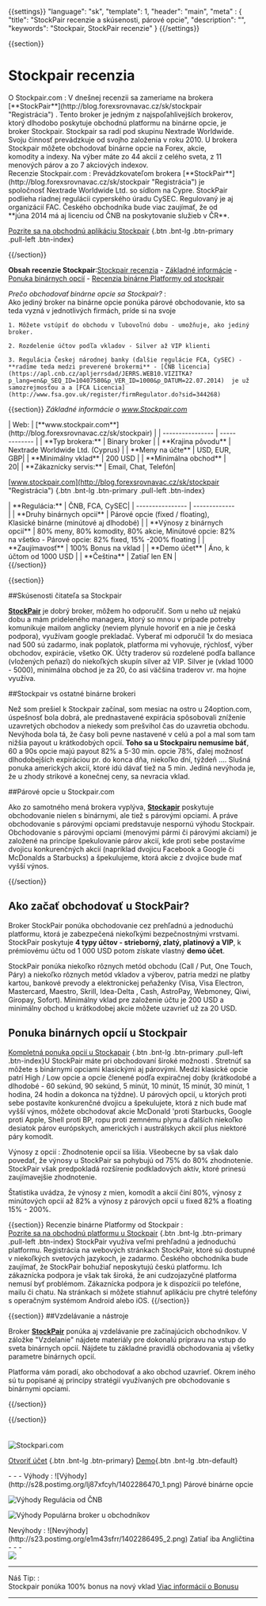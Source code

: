 ﻿{{settings}}
  "language": "sk",
  "template": 1,
  "header": "main",
  "meta" : {
    "title": "StockPair recenzie a skúsenosti, párové opcie",
    "description": "",
    "keywords": "Stockpair, StockPair recenzie"
  }
{{/settings}}
<span itemprop="reviewRating" itemscope itemtype="http://schema.org/Rating">
  <meta itemprop="worstRating" content="1"/>
  <meta itemprop="ratingValue" content="90"/>
  <meta itemprop="bestRating" content="100"/>
</span>
<meta itemprop="itemreviewed" content="Stockpair">
<meta itemprop="author" content="ForexSrovnávač.cz">

<div class="row">
<div class="col-md-9" role="main" markdown="1">

{{section}}

# Stockpair recenzia
<div class="row" style="width:92%">
  <div class="col-md-6" markdown="1">
O Stockpair.com
:    
V dnešnej recenzii sa zameriame na brokera [**StockPair**](http://blog.forexsrovnavac.cz/sk/stockpair "Registrácia") . Tento broker je jedným z najspoľahlivejších brokerov, ktorý dlhodobo poskytuje obchodnú platformu na binárne opcie, je broker Stockpair. Stockpair sa radí pod skupinu Nextrade Worldwide. Svoju činnosť prevádzkuje od svojho založenia v roku 2010. U brokera Stockpair môžete obchodovať binárne opcie na Forex, akcie, komodity a indexy. Na výber máte zo 44 akcií z celého sveta, z 11 menových párov a zo 7 akciových indexov.
</div>
  <div class="col-md-6" markdown="1">
Recenzie Stockpair.com
:    
Prevádzkovateľom brokera [**StockPair**](http://blog.forexsrovnavac.cz/sk/stockpair "Registrácia") je spoločnosť Nextrade Worldwide Ltd. so sídlom na Cypre. StockPair podlieha riadnej regulácii cyperského úradu CySEC. Regulovaný je aj organizácií FAC. Českého obchodníka bude viac zaujímať, že od **júna 2014 má aj licenciu od ČNB na poskytovanie služieb v ČR**.

[Pozrite sa na obchodnú aplikáciu Stockpair](http://blog.forexsrovnavac.cz/sk/stockpair "Registrácia") {.btn .bnt-lg .btn-primary .pull-left .btn-index}

</div>
</div>
{{/section}}

**Obsah recenzie Stockpair**:[Stockpair recenzia](http://forexsrovnavac.cz/sk/stockpair-recenzia#section-1) - [Základné informácie](http://forexsrovnavac.cz/sk/stockpair-recenzia#section-2) - [Ponuka binárnych opcií](http://forexsrovnavac.cz/sk/stockpair-recenzia#section-3) - [Recenzia binárne Platformy od stockpair](http://forexsrovnavac.cz/sk/stockpair-recenzia#section-4)


*Prečo obchodovať binárne opcie sa Stockpair?*
:    
     Ako jediný broker na binárne opcie ponúka párové obchodovanie, kto sa teda vyzná v jednotlivých firmách, príde si na svoje

    1. Môžete vstúpiť do obchodu v ľubovoľnú dobu - umožňuje, ako jediný broker.
    
    2. Rozdelenie účtov podľa vkladov - Silver až VIP klienti

    3. Regulácia Českej národnej banky (ďalšie regulácie FCA, CySEC) -  **radíme teda medzi preverené brokermi** - [ČNB licencia](https://apl.cnb.cz/apljerrsdad/JERRS.WEB10.VIZITKA?p_lang=en&p_SEQ_ID=10407580&p_VER_ID=1000&p_DATUM=22.07.2014)  je už samozrejmosťou a a [FCA Licencia](http://www.fsa.gov.uk/register/firmRegulator.do?sid=344268)

{{section}}
*Základné informácie o www.Stockpair.com*
<div class="row" style="width:92%">
  <div class="col-md-6" markdown="1">
| Web:     |   [**www.stockpair.com**](http://blog.forexsrovnavac.cz/sk/stockpair) |
| ---------------- | ------------- |
| **Typ brokera:**   | Binary broker  |
| **Krajina pôvodu**   | Nextrade Worldwide Ltd. (Cyprus)  |
| **Meny na účte** | USD, EUR, GBP|
| **Minimálny vklad** | 200 USD |
| **Minimálna obchod**  | 20|
| **Zákaznícky servis:**  | Email, Chat, Telefón|

[www.stockpair.com](http://blog.forexsrovnavac.cz/sk/stockpair "Registrácia") {.btn .bnt-lg .btn-primary .pull-left .btn-index}

  </div>
  <div class="col-md-6" markdown="1">
| **Regulácia:**  | ČNB, FCA, CySEC|
| ---------------- | ------------- |
| **Druhy binárnych opcií**  | Párové opcie (fixed / floating), Klasické binárne (minútové aj dlhodobé) |
| **Výnosy z binárnych opcií**  | 80% meny, 80% komodity, 80% akcie, Minútové opcie: 82% na všetko - Párové opcie: 82% fixed, 15% -200% floating |
| **Zaujímavosť**  | 100% Bonus na vklad |
| **Demo účet**  | Áno, k účtom od 1000 USD |
| **Čeština**  | Zatiaľ len EN |

</div>
</div>
{{/section}}

{{section}}

##Skúsenosti čitateľa sa Stockpair

[**StockPair**](http://blog.forexsrovnavac.cz/sk/stockpair "Registrácia") je dobrý broker, môžem ho odporučiť. Som u neho už nejakú dobu a mám prideleného managera, ktorý so mnou v prípade potreby komunikuje mailom anglicky (neviem plynule hovoriť en a nie je česká podpora), využívam google prekladač. Vyberať mi odporučil 1x do mesiaca nad 500 sú zadarmo, inak poplatok, platforma mi vyhovuje, rýchlosť, výber obchodov, expirácie, všetko OK. Účty traderov sú rozdelené podľa ballance (vložených peňazí) do niekoľkých skupín silver až VIP. Silver je (vklad 1000 - 5000), minimálna obchod je za 20, čo asi väčšina traderov vr. ma hojne využíva.

##Stockpair vs ostatné binárne brokeri

Než som prešiel k Stockpair začínal, som mesiac na ostro u 24option.com, úspešnosť bola dobrá, ale prednastavené expirácia spôsobovali zníženie uzavretých obchodov a niekedy som prešvihol čas do uzavretia obchodu. Nevýhoda bola tá, že časy boli pevne nastavené v celú a pol a mal som tam nižšia payout u krátkodobých opcií. **Toho sa u Stockpairu nemusíme báť**, 60 a 90s opcie majú payout 82% a 5-30 min. opcie 78%, ďalej možnosť dlhodobejších expiráciou pr. do konca dňa, niekoľko dní, týždeň .... Slušná ponuka amerických akcií, ktoré idú dávať tiež na 5 min. Jediná nevýhoda je, že u zhody strikové a konečnej ceny, sa nevracia vklad.


##Párové opcie u Stockpair.com

Ako zo samotného mená brokera vyplýva, [**Stockapir**](http://blog.forexsrovnavac.cz/sk/stockpair "Registrácia") poskytuje obchodovanie nielen s binárnymi, ale tiež s párovými opciami. A práve obchodovanie s párovými opciami predstavuje nespornú výhodu Stockpair. Obchodovanie s párovými opciami (menovými pármi či párovými akciami) je založené na princípe špekulovanie párov akcií, kde proti sebe postavíme dvojicu konkurenčných akcií (napríklad dvojicu Facebook a Google či McDonalds a Starbucks) a špekulujeme, ktorá akcie z dvojice bude mať vyšší výnos.

{{/section}}


## Ako začať obchodovať u StockPair?

Broker StockPair ponúka obchodovanie cez prehľadnú a jednoduchú platformu, ktorá je zabezpečená niekoľkými bezpečnostnými vrstvami. StockPair poskytuje **4 typy účtov - strieborný, zlatý, platinový a VIP**, k prémiovému účtu od 1 000 USD potom získate vlastný **demo účet**. 

StockPair ponúka niekoľko rôznych metód obchodu (Call / Put, One Touch, Páry) a niekoľko rôznych metód vkladov a výberov, patria medzi ne platby kartou, bankové prevody a elektronickej peňaženky (Visa, Visa Electron, Mastercard, Maestro, Skrill, Idea-Delta , Cash, AstroPay, Webmoney, Qiwi, Giropay, Sofort). Minimálny vklad pre založenie účtu je 200 USD a minimálny obchod u krátkodobej akcie môžete uzavrieť už za 20 USD.



## Ponuka binárnych opcií u Stockpair

[Kompletná ponuka opcií u Stockapair](http://blog.forexsrovnavac.cz/sk/stockpair "Registrácia") {.btn .bnt-lg .btn-primary .pull-left .btn-index}U StockPair máte pri obchodovaní široké možnosti . Stretnúť sa môžete s binárnymi opciami klasickými aj párovými. Medzi klasické opcie patrí High / Low opcie a opcie členené podľa expiračnej doby (krátkodobé a dlhodobé - 60 sekúnd, 90 sekúnd, 5 minút, 10 minút, 15 minút, 30 minút, 1 hodina, 24 hodín a dokonca na týždne).
U párových opcií, u ktorých proti sebe postavíte konkurenčné dvojicu a špekulujete, ktorá z nich bude mať vyšší výnos, môžete obchodovať akcie McDonald 'proti Starbucks, Google proti Apple, Shell proti BP, ropu proti zemnému plynu a ďalších niekoľko desiatok párov európskych, amerických i austrálskych akcií plus niektoré páry komodít.

Výnosy z opcií
:   Zhodnotenie opcií sa líšia. Všeobecne by sa však dalo povedať, že výnosy u StockPair sa pohybujú od 75% do 80% zhodnotenie. StockPair však predpokladá rozšírenie podkladových aktív, ktoré prinesú zaujímavejšie zhodnotenie.

Štatistika uvádza, že výnosy z mien, komodít a akcií činí 80%, výnosy z minútových opcií až 82% a výnosy z párových opcií u fixed 82% a floating 15% - 200%.

{{section}}
Recenzie binárne Platformy od Stockpair
:   
[Pozrite sa na obchodnú platformu u Stockpair](http://blog.forexsrovnavac.cz/sk/stockpair "Registrácia") {.btn .bnt-lg .btn-primary .pull-left .btn-index} StockPair využíva veľmi prehľadnú a jednoduchú platformu. Registrácia na webových stránkach StockPair, ktoré sú dostupné v niekoľkých svetových jazykoch, je zadarmo. Českého obchodníka bude zaujímať, že StockPair bohužiaľ neposkytujú českú platformu. Ich zákaznícka podpora je však tak široká, že ani cudzojazyčné platforma nemusí byť problémom. Zákaznícka podpora je k dispozícii po telefóne, mailu či chatu.
Na stránkach si môžete stiahnuť aplikáciu pre chytré telefóny s operačným systémom Android alebo iOS.
{{/section}}

{{section}}
##Vzdelávanie a nástroje

Broker [**StockPair**](http://blog.forexsrovnavac.cz/sk/stockpair "Registrácia") ponúka aj vzdelávanie pre začínajúcich obchodníkov. V záložke "Vzdelanie" nájdete materiály pre dokonalú prípravu na vstup do sveta binárnych opcií. Nájdete tu základné pravidlá obchodovania aj všetky parametre binárnych opcií.

Platforma vám poradí, ako obchodovať a ako obchod uzavrieť. Okrem iného sú tu popísané aj princípy stratégií využívaných pre obchodovanie s binárnymi opciami.

{{/section}}

{{/section}}



</div>
<div class="col-md-3" markdown="1">
<div class="well" markdown="1" style="margin-top: 2.5em">
  

![Stockpari.com](http://bopce.cz/wp-content/uploads/2014/11/stockpair-bordered-logo-banner_200x80_zps2799aaee.png) 

[Otvoriť účet](http://blog.forexsrovnavac.cz/sk/stockpair "Registrácia") {.btn .bnt-lg .btn-primary} [Demo](http://blog.forexsrovnavac.cz/sk/stockpair "Demo účet"){.btn .bnt-lg .btn-default}
</div>
<div class="container-fluid" markdown="1">


</div>
<div class="container-fluid" markdown="1">

</div>
<div class="container-fluid" markdown="1">
- - -
Výhody
:   
![Výhody](http://s28.postimg.org/lj87xfcyh/1402286470_1.png)     Párové binárne opcie

![Výhody](http://s28.postimg.org/lj87xfcyh/1402286470_1.png)     Regulácia od ČNB

![Výhody](http://s28.postimg.org/lj87xfcyh/1402286470_1.png)     Populárna broker u obchodníkov

</div>
<div class="container-fluid" markdown="1">
Nevýhody
:   
![Nevýhody](http://s23.postimg.org/e1m43sfrr/1402286495_2.png)     Zatiaľ iba Angličtina
- - -
</div>
<div class="container-fluid" markdown="1">
<a href="http://blog.forexsrovnavac.cz/sk/stockpair" alt="Demo účet" target="_blank">
 <img src="http://blog.forexsrovnavac.cz/wp-content/uploads/2014/10/informace.png" width="" height=""/>

</a>

- - -
Náš Tip:
:    
Stockpair ponúka 100% bonus na nový vklad [Viac informácií o Bonusu](http://blog.forexsrovnavac.cz/sk/stockpair)
- - -

</div>
</div>
</div>
